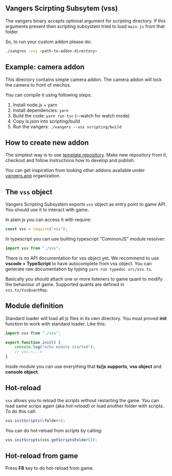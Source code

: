 ## Vangers Scirpting Subsytem (vss)

The vangers binary accepts optional argument for scripting directory. If this arguments present then scripting subsystem tried to load `main.js` from that folder.

So, to run your custom addon please do:

```bash
./vangres -vss <path-to-addon-directory>
```

## Example: camera addon

This directory contains simple camera addon. The camera addon will lock the camera
to front of mechos.

You can compile it using following steps:

1. Install node.js + yarn
2. Install dependencies: `yarn`
3. Build the code: `yarn run tsc` (--watch for watch mode)
4. Copy ls.json into scripting/build
5. Run the vangers: `./vangers --vss scripting/build`

## How to create new addon

The simplest way is to use [template repository](https://github.com/vangers-app/vss-fullscreen-game).
Make new repository from it, checkout and follow instructions how to develop and publish.

You can get inspiration from looking other addons available under [vangers.app](https://github.com/vangers-app) organization.

## The `vss` object

Vangers Scripting Subsystem exports `vss` object as entry point to game API.
You should use it to interact with game.

In plain js you can access it with require:

```js
const vss = require("vss");
```

In typescript you can use builting typescript "CommonJS" module resolver:

```ts
import vss from "./vss";
```

There is no API documentation for vss object yet. We recommend to use **vscode + TypeScript** to have autocomplete from vss object. You can generate raw documentation by typing `yarn run typedoc src/vss.ts`.

Basically you should attach one or more listeners to game quant to modify the behaviour of game. Supported
quants are defined in `vss.ts/VssQuantMap`.

## Module definition

Standard loader will load all js files in its own directory. You must proved **init** function to work
with standard loader. Like this:

```ts
import vss from "./vss";

export function init() {
    console.log("echo module started");
    // vss.<...>
}
```

Inside module you can use everything that **ts/js supports**, **vss object** and **console object**.

## Hot-reload

`vss` allows you to reload the scripts without restarting the game. You can load same scrips again (aka *hot-reload*) or
load another folder with scripts. To do this call:

```ts
vss.initScripts(<folder>);
```

You can do hot-reload from scripts by calling: 

```ts
vss.initScripts(vss.getScriptsFolder());
```

## Hot-reload from game

Press **F8** key to do hot-reload from game.